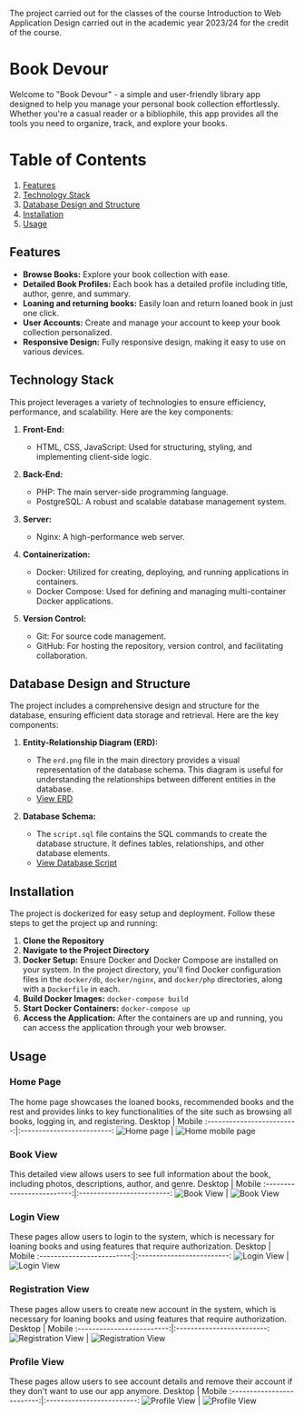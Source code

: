 The project carried out for the classes of the course Introduction to Web Application Design carried out in the academic year 2023/24 for the credit of the course.

# Book Devour

Welcome to "Book Devour" - a simple and user-friendly library app designed to help you manage your personal book collection effortlessly. Whether you're a casual reader or a bibliophile, this app provides all the tools you need to organize, track, and explore your books.

# Table of Contents

1. [Features](#features)
2. [Technology Stack](#technology-stack)
3. [Database Design and Structure](#database-design-and-structure)
4. [Installation](#installation)
5. [Usage](#usage)


## Features

- **Browse Books:** Explore your book collection with ease.
- **Detailed Book Profiles:** Each book has a detailed profile including title, author, genre, and summary.
- **Loaning and returning books:** Easily loan and return loaned book in just one click.
- **User Accounts:** Create and manage your account to keep your book collection personalized.
- **Responsive Design:** Fully responsive design, making it easy to use on various devices.


## Technology Stack

This project leverages a variety of technologies to ensure efficiency, performance, and scalability. Here are the key components:

1. **Front-End:**
   - HTML, CSS, JavaScript: Used for structuring, styling, and implementing client-side logic.

2. **Back-End:**
   - PHP: The main server-side programming language.
   - PostgreSQL: A robust and scalable database management system.

3. **Server:**
   - Nginx: A high-performance web server.

4. **Containerization:**
   - Docker: Utilized for creating, deploying, and running applications in containers.
   - Docker Compose: Used for defining and managing multi-container Docker applications.

5. **Version Control:**
   - Git: For source code management.
   - GitHub: For hosting the repository, version control, and facilitating collaboration.



## Database Design and Structure

The project includes a comprehensive design and structure for the database, ensuring efficient data storage and retrieval. Here are the key components:

1. **Entity-Relationship Diagram (ERD):**
   - The `erd.png` file in the main directory provides a visual representation of the database schema. This diagram is useful for understanding the relationships between different entities in the database.
   - [View ERD](./erd.png)

2. **Database Schema:**
   - The `script.sql` file contains the SQL commands to create the database structure. It defines tables, relationships, and other database elements.
   - [View Database Script](./database.sql)


## Installation

The project is dockerized for easy setup and deployment. Follow these steps to get the project up and running:

1. **Clone the Repository**
2. **Navigate to the Project Directory**
3. **Docker Setup:**
   Ensure Docker and Docker Compose are installed on your system. In the project directory, you'll find Docker configuration files in the `docker/db`, `docker/nginx`, and `docker/php` directories, along with a `Dockerfile` in each.
4. **Build Docker Images:**
   `docker-compose build`
5. **Start Docker Containers:**
   `docker-compose up`
6. **Access the Application:**
   After the containers are up and running, you can access the application through your web browser.

## Usage

### Home Page
The home page showcases the loaned books, recommended books and the rest and provides links to key functionalities of the site such as browsing all books, logging in, and registering.
Desktop | Mobile
:-------------------------:|:-------------------------:
![Home page](demo_images/books.png)  |  ![Home mobile page](demo_images/books-mobile.png)

### Book View
This detailed view allows users to see full information about the book, including photos, descriptions, author, and genre.
Desktop | Mobile
:-------------------------:|:-------------------------:
![Book View](demo_images/book.png) | ![Book View](demo_images/book-mobile.png)

### Login View
These pages allow users to login to the system, which is necessary for loaning books and using features that require authorization.
Desktop | Mobile
:-------------------------:|:-------------------------:
![Login View](demo_images/login.png) | ![Login View](demo_images/login-mobile.png)

### Registration View
These pages allow users to create new account in the system, which is necessary for loaning books and using features that require authorization.
Desktop | Mobile
:-------------------------:|:-------------------------:
![Registration View](demo_images/register.png) | ![Registration View](demo_images/register-mobile.png)

### Profile View
These pages allow users to see account details and remove their account if they don't want to use our app anymore.
Desktop | Mobile
:-------------------------:|:-------------------------:
![Profile View](demo_images/profile.png) | ![Profile View](demo_images/profile-mobile.png)

